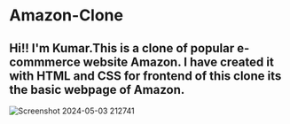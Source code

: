 # Amazon-Clone
## Hi!! I'm Kumar.This is a clone of popular e-commmerce website Amazon. I have created it with HTML and CSS for frontend of this clone its the basic webpage of Amazon.
![Screenshot 2024-05-03 212741](https://github.com/kumarseenigouder/Amazon-Clone/assets/116805316/eea89cff-08a8-4f73-957d-97b6a23ac9f1)
